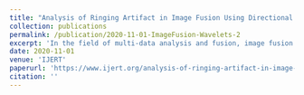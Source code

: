 ```yaml
---
title: "Analysis of Ringing Artifact in Image Fusion Using Directional Wavelet Transforms"
collection: publications
permalink: /publication/2020-11-01-ImageFusion-Wavelets-2
excerpt: 'In the field of multi-data analysis and fusion, image fusion plays a vital role for many applications. With inventions of new sensors, the demand of high quality image fusion algorithms has seen tremendous growth. Wavelet based fusion is a popular choice for many image fusion algorithms, because of its ability to decouple different features of information. However, it suffers from ringing artifacts generated in the output. This paper presents an analysis of ringing artifacts in application of image fusion using directional wavelets (curvelets, contourlets, non-subsampled contourlets etc.). We compare the performance of various fusion rules for directional wavelets available in literature. The experimental results suggest that the ringing artifacts are present in all types of wavelets with the extent of artifact varying with type of the wavelet, fusion rule used and levels of decomposition.'
date: 2020-11-01
venue: 'IJERT'
paperurl: 'https://www.ijert.org/analysis-of-ringing-artifact-in-image-fusion-using-directional-wavelet-transforms'
citation: ''
---
```

